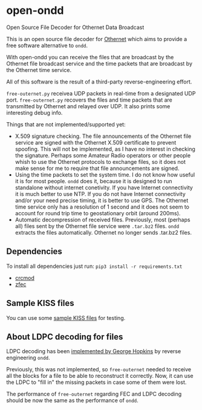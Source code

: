 # open-ondd 
Open Source File Decoder for Othernet Data Broadcast

This is an open source file decoder for [Othernet](http://othernet.is/) which aims to provide a free software alternative to `ondd`.

With open-ondd you can receive the files that are broadcast by the Othernet file broadcast service and the time packets that are broadcast by the Othernet
time service.

All of this software is the result of a third-party reverse-engineering effort.

`free-outernet.py` receivea UDP packets in real-time from a designated UDP port.  `free-outernet.py` recovers the files and time packets that are transmitted by
Othernet and relayed over UDP. It also prints some interesting debug info.


Things that are not implemented/supported yet:

 * X.509 signature checking. The file announcements of the Othernet file service
   are signed with the Othernet X.509 certificate to prevent spoofing. This will
   not be implemented, as I have no interest in checking the signature. Perhaps
   some Amateur Radio operators or other people whish to use the Othernet
   protocols to exchange files, so it does not make sense for me to require
   that file announcements are signed.
 * Using the time packets to set the system time. I do not know how useful it
   is for most people. `ondd` does it, because it is designed to run standalone
   without internet conetivity. If you have Internet connectivity it is much
   better to use NTP. If you do not have Internet connectivity and/or your need
   precise timing, it is better to use GPS. The Othernet time service only has a
   resolution of 1 second and it does not seem to account for round trip time to
   geostationary orbit (around 200ms).
 * Automatic decompression of received files. Previously, most (perhaps all) files sent by
   the Othernet file service were `.tar.bz2` files. `ondd` extracts the files
   automatically. Othernet no longer sends .tar.bz2 files. 

## Dependencies

To install all dependencies just run: `pip3 install -r requirements.txt`

 * [crcmod](https://pypi.python.org/pypi/crcmod)
 * [zfec](https://pypi.python.org/pypi/zfec)

## Sample KISS files

You can use some [sample KISS files](https://drive.google.com/open?id=0B2pPGQkeEAfdbXFZNThCb1BLMzg) for testing.

## About LDPC decoding for files

LDPC decoding has been [implemented by George
Hopkins](https://github.com/daniestevez/free-outernet/pull/4) by reverse
engineering `ondd`.

Previously, this was not implemented, so `free-outernet` needed to receive all
the blocks for a file to be able to reconstruct it correctly. Now, it can use
the LDPC to "fill in" the missing packets in case some of them were lost.

The performance of `free-outernet` regarding FEC and LDPC decoding should
be now the same as the performance of `ondd`.
